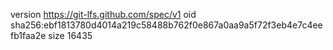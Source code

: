 version https://git-lfs.github.com/spec/v1
oid sha256:ebf1813780d4014a219c58488b762f0e867a0aa9a5f72f3eb4e7c4eefb1faa2e
size 16435
